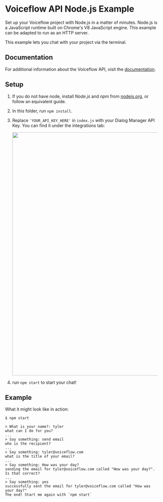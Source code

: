 # Voiceflow API Node.js Example

Set up your Voiceflow project with Node.js in a matter of minutes.
Node.js is a JavaScript runtime built on Chrome's V8 JavaScript engine.
This example can be adapted to run as an HTTP server.

This example lets you chat with your project via the terminal.

## Documentation

For additional information about the Voiceflow API, visit the [documentation](https://www.voiceflow.com/api/dialog-manager).

## Setup

1. If you do not have node, install _Node.js_ and _npm_ from [nodejs.org](https://nodejs.org/), or follow an equivalent guide.
2. In this folder, run `npm install`.
3. Replace `'YOUR_API_KEY_HERE'` in `index.js` with your Dialog Manager API Key. You can find it under the integrations tab:

   <img src="https://user-images.githubusercontent.com/5643574/129422436-04d964d3-85a0-402d-ae5e-d6e84723da5e.png" width=800 />

4. run `npm start` to start your chat!

## Example

What it might look like in action:

```
$ npm start

> What is your name?: tyler
what can I do for you?
...
> Say something: send email
who is the recipient?
...
> Say something: tyler@voiceflow.com
what is the title of your email?
...
> Say something: How was your day?
sending the email for tyler@voiceflow.com called "How was your day?". Is that correct?
...
> Say something: yes
successfully sent the email for tyler@voiceflow.com called "How was your day?"
The end! Start me again with `npm start`
```

